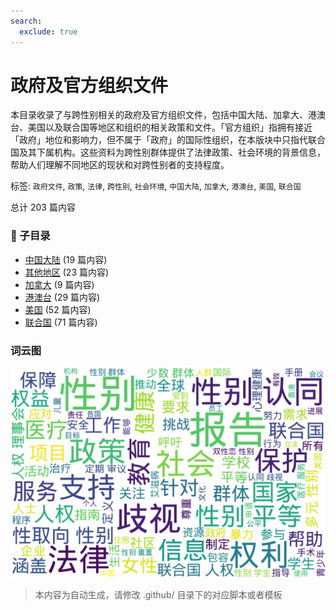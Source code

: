 ```yaml
---
search:
  exclude: true
---
```



# 政府及官方组织文件

本目录收录了与跨性别相关的政府及官方组织文件，包括中国大陆、加拿大、港澳台、美国以及联合国等地区和组织的相关政策和文件。「官方组织」指拥有接近「政府」地位和影响力，但不属于「政府」的国际性组织，在本版块中只指代联合国及其下属机构。这些资料为跨性别群体提供了法律政策、社会环境的背景信息，帮助人们理解不同地区的现状和对跨性别者的支持程度。


标签: `政府文件`, `政策`, `法律`, `跨性别`, `社会环境`, `中国大陆`, `加拿大`, `港澳台`, `美国`, `联合国`


总计 203 篇内容


### 📁 子目录

- [中国大陆](中国大陆) (19 篇内容)
- [其他地区](其他地区) (23 篇内容)
- [加拿大](加拿大) (9 篇内容)
- [港澳台](港澳台) (29 篇内容)
- [美国](美国) (52 篇内容)
- [联合国](联合国) (71 篇内容)



### 词云图

![./政府及官方组织文件摘要词云图](abstracts_wordcloud.png)


> 本内容为自动生成，请修改 .github/ 目录下的对应脚本或者模板
